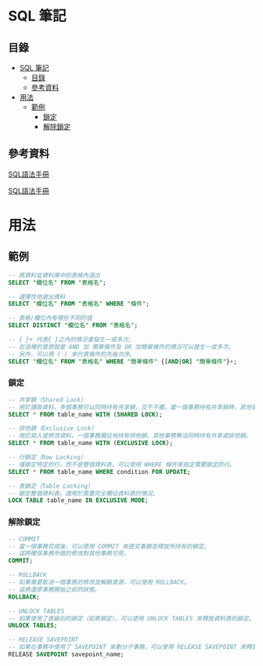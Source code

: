 # SQL 筆記

## 目錄

- [SQL 筆記](#sql-筆記)
	- [目錄](#目錄)
	- [參考資料](#參考資料)
- [用法](#用法)
	- [範例](#範例)
		- [鎖定](#鎖定)
		- [解除鎖定](#解除鎖定)

## 參考資料

[SQL語法手冊](http://tw.gitbook.net/sql/index.html)

[SQL語法手冊](https://www.1keydata.com/tw/sql/sql.html)

# 用法

## 範例

```sql
-- 將資料從資料庫中的表格內選出
SELECT "欄位名" FROM "表格名";

-- 選擇性地選出資料
SELECT "欄位名" FROM "表格名" WHERE "條件";

-- 表格/欄位內有哪些不同的值
SELECT DISTINCT "欄位名" FROM "表格名";

-- { }+ 代表{ }之內的情況會發生一或多次。
-- 在這裡的意思就是 AND 加 簡單條件及 OR 加簡單條件的情況可以發生一或多次。
-- 另外，可以用 ( ) 來代表條件的先後次序。
SELECT "欄位名" FROM "表格名" WHERE "簡單條件" {[AND|OR] "簡單條件"}+;
```

### 鎖定

```sql
-- 共享鎖（Shared Lock）
-- 用於讀取資料，多個事務可以同時持有共享鎖，互不干擾。當一個事務持有共享鎖時，其他事務可以讀取資料但無法修改。
SELECT * FROM table_name WITH (SHARED LOCK);

-- 排他鎖（Exclusive Lock）
-- 用於寫入或修改資料，一個事務獨佔地持有排他鎖，其他事務無法同時持有共享或排他鎖。
SELECT * FROM table_name WITH (EXCLUSIVE LOCK);

-- 行鎖定（Row Locking）
-- 僅鎖定特定的行，而不是整個資料表。可以使用 WHERE 條件來指定需要鎖定的行。
SELECT * FROM table_name WHERE condition FOR UPDATE;

-- 表鎖定（Table Locking）
-- 鎖定整個資料表，適用於需要完全獨佔資料表的情況。
LOCK TABLE table_name IN EXCLUSIVE MODE;
```

### 解除鎖定

```sql
-- COMMIT
-- 當一個事務完成後，可以使用 COMMIT 來提交事務並釋放所持有的鎖定。
-- 這將確保事務所做的修改對其他事務可見。
COMMIT;

-- ROLLBACK
-- 如果需要取消一個事務的修改並解鎖資源，可以使用 ROLLBACK。
-- 這將還原事務開始之前的狀態。
ROLLBACK;

-- UNLOCK TABLES
-- 如果使用了表級別的鎖定（如表鎖定），可以使用 UNLOCK TABLES 來釋放資料表的鎖定。
UNLOCK TABLES;

-- RELEASE SAVEPOINT
-- 如果在事務中使用了 SAVEPOINT 來劃分子事務，可以使用 RELEASE SAVEPOINT 來釋放子事務的鎖定。
RELEASE SAVEPOINT savepoint_name;
```